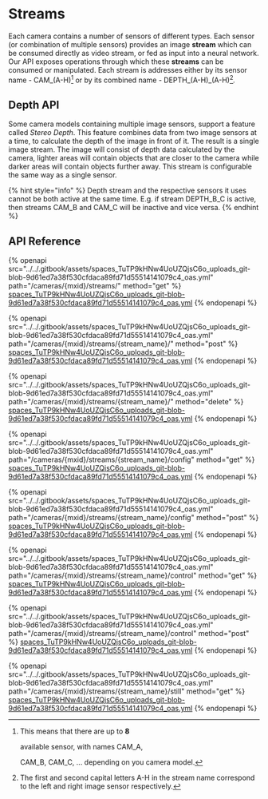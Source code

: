 # Streams

Each camera contains a number of sensors of different types. Each sensor (or combination of multiple sensors) provides an image **stream** which can be consumed directly as video stream, or fed as input into a neural network. Our API exposes operations through which these **streams** can be consumed or manipulated. Each stream is addresses either by its sensor name  - CAM\_(A-H)[^1] or by its combined name - DEPTH\_(A-H)\_(A-H)[^2]_._

## Depth API

Some camera models containing multiple image sensors, support a feature called _Stereo Depth_. This feature combines data from two image sensors at a time, to calculate the depth of the image in front of it. The result is a single image stream. The image will consist of depth data calculated by the camera, lighter areas will contain objects that are closer to the camera while darker areas will contain objects further away. This stream is configurable the same way as a single sensor.

{% hint style="info" %}
Depth stream and the respective sensors it uses cannot be both active at the same time. E.g. if stream DEPTH\_B\_C is active, then streams CAM\_B and CAM\_C will be inactive and vice versa.
{% endhint %}

## API Reference

{% openapi src="../../.gitbook/assets/spaces_TuTP9kHNw4UoUZQjsC6o_uploads_git-blob-9d61ed7a38f530cfdaca89fd71d55514141079c4_oas.yml" path="/cameras/{mxid}/streams/" method="get" %}
[spaces_TuTP9kHNw4UoUZQjsC6o_uploads_git-blob-9d61ed7a38f530cfdaca89fd71d55514141079c4_oas.yml](../../.gitbook/assets/spaces_TuTP9kHNw4UoUZQjsC6o_uploads_git-blob-9d61ed7a38f530cfdaca89fd71d55514141079c4_oas.yml)
{% endopenapi %}

{% openapi src="../../.gitbook/assets/spaces_TuTP9kHNw4UoUZQjsC6o_uploads_git-blob-9d61ed7a38f530cfdaca89fd71d55514141079c4_oas.yml" path="/cameras/{mxid}/streams/{stream_name}/" method="post" %}
[spaces_TuTP9kHNw4UoUZQjsC6o_uploads_git-blob-9d61ed7a38f530cfdaca89fd71d55514141079c4_oas.yml](../../.gitbook/assets/spaces_TuTP9kHNw4UoUZQjsC6o_uploads_git-blob-9d61ed7a38f530cfdaca89fd71d55514141079c4_oas.yml)
{% endopenapi %}

{% openapi src="../../.gitbook/assets/spaces_TuTP9kHNw4UoUZQjsC6o_uploads_git-blob-9d61ed7a38f530cfdaca89fd71d55514141079c4_oas.yml" path="/cameras/{mxid}/streams/{stream_name}/" method="delete" %}
[spaces_TuTP9kHNw4UoUZQjsC6o_uploads_git-blob-9d61ed7a38f530cfdaca89fd71d55514141079c4_oas.yml](../../.gitbook/assets/spaces_TuTP9kHNw4UoUZQjsC6o_uploads_git-blob-9d61ed7a38f530cfdaca89fd71d55514141079c4_oas.yml)
{% endopenapi %}

{% openapi src="../../.gitbook/assets/spaces_TuTP9kHNw4UoUZQjsC6o_uploads_git-blob-9d61ed7a38f530cfdaca89fd71d55514141079c4_oas.yml" path="/cameras/{mxid}/streams/{stream_name}/config" method="get" %}
[spaces_TuTP9kHNw4UoUZQjsC6o_uploads_git-blob-9d61ed7a38f530cfdaca89fd71d55514141079c4_oas.yml](../../.gitbook/assets/spaces_TuTP9kHNw4UoUZQjsC6o_uploads_git-blob-9d61ed7a38f530cfdaca89fd71d55514141079c4_oas.yml)
{% endopenapi %}

{% openapi src="../../.gitbook/assets/spaces_TuTP9kHNw4UoUZQjsC6o_uploads_git-blob-9d61ed7a38f530cfdaca89fd71d55514141079c4_oas.yml" path="/cameras/{mxid}/streams/{stream_name}/config" method="post" %}
[spaces_TuTP9kHNw4UoUZQjsC6o_uploads_git-blob-9d61ed7a38f530cfdaca89fd71d55514141079c4_oas.yml](../../.gitbook/assets/spaces_TuTP9kHNw4UoUZQjsC6o_uploads_git-blob-9d61ed7a38f530cfdaca89fd71d55514141079c4_oas.yml)
{% endopenapi %}

{% openapi src="../../.gitbook/assets/spaces_TuTP9kHNw4UoUZQjsC6o_uploads_git-blob-9d61ed7a38f530cfdaca89fd71d55514141079c4_oas.yml" path="/cameras/{mxid}/streams/{stream_name}/control" method="get" %}
[spaces_TuTP9kHNw4UoUZQjsC6o_uploads_git-blob-9d61ed7a38f530cfdaca89fd71d55514141079c4_oas.yml](../../.gitbook/assets/spaces_TuTP9kHNw4UoUZQjsC6o_uploads_git-blob-9d61ed7a38f530cfdaca89fd71d55514141079c4_oas.yml)
{% endopenapi %}

{% openapi src="../../.gitbook/assets/spaces_TuTP9kHNw4UoUZQjsC6o_uploads_git-blob-9d61ed7a38f530cfdaca89fd71d55514141079c4_oas.yml" path="/cameras/{mxid}/streams/{stream_name}/control" method="post" %}
[spaces_TuTP9kHNw4UoUZQjsC6o_uploads_git-blob-9d61ed7a38f530cfdaca89fd71d55514141079c4_oas.yml](../../.gitbook/assets/spaces_TuTP9kHNw4UoUZQjsC6o_uploads_git-blob-9d61ed7a38f530cfdaca89fd71d55514141079c4_oas.yml)
{% endopenapi %}

{% openapi src="../../.gitbook/assets/spaces_TuTP9kHNw4UoUZQjsC6o_uploads_git-blob-9d61ed7a38f530cfdaca89fd71d55514141079c4_oas.yml" path="/cameras/{mxid}/streams/{stream_name}/still" method="get" %}
[spaces_TuTP9kHNw4UoUZQjsC6o_uploads_git-blob-9d61ed7a38f530cfdaca89fd71d55514141079c4_oas.yml](../../.gitbook/assets/spaces_TuTP9kHNw4UoUZQjsC6o_uploads_git-blob-9d61ed7a38f530cfdaca89fd71d55514141079c4_oas.yml)
{% endopenapi %}

[^1]: This means that there are up to **8**

    available sensor, with names CAM\_A,

    CAM\_B, CAM\_C, ... depending on you camera model.

[^2]: The first and second capital letters A-H in the stream name correspond to the left and right image sensor respectively.
